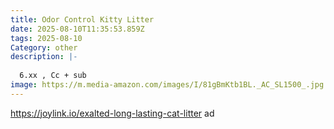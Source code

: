 ```yaml
---
title: Odor Control Kitty Litter
date: 2025-08-10T11:35:53.859Z
tags: 2025-08-10
Category: other
description: |-
  
  6.xx , Cc + sub
image: https://m.media-amazon.com/images/I/81gBmKtb1BL._AC_SL1500_.jpg
---
```

https://joylink.io/exalted-long-lasting-cat-litter  ad
